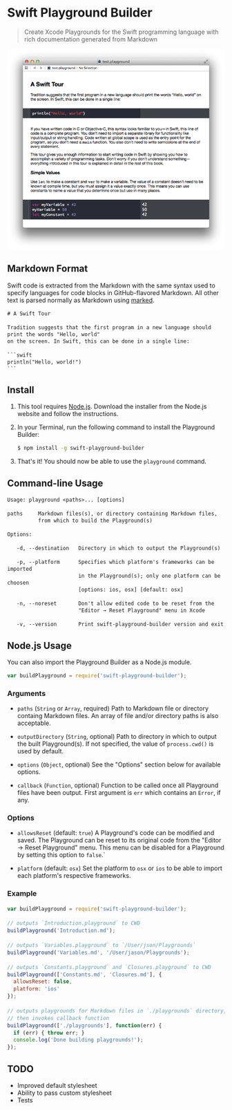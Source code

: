 # Swift Playground Builder

> Create Xcode Playgrounds for the Swift programming language with rich documentation generated from Markdown

![Playground example](screenshot.png)

## Markdown Format

Swift code is extracted from the Markdown with the same syntax used to specify languages for code blocks in GitHub-flavored Markdown. All other text is parsed normally as Markdown using [marked](https://github.com/chjj/marked).

    # A Swift Tour

    Tradition suggests that the first program in a new language should print the words "Hello, world"
    on the screen. In Swift, this can be done in a single line:

    ```swift
    println("Hello, world!")
    ```

## Install

1. This tool requires [Node.js](http://nodejs.org). Download the installer from the Node.js website and follow the instructions.

2. In your Terminal, run the following command to install the Playground Builder:

   ```sh
   $ npm install -g swift-playground-builder
   ```

3. That's it! You should now be able to use the `playground` command.

## Command-line Usage

```
Usage: playground <paths>... [options]

paths     Markdown files(s), or directory containing Markdown files,
          from which to build the Playground(s)

Options:

   -d, --destination   Directory in which to output the Playground(s)

   -p, --platform      Specifies which platform's frameworks can be imported
                       in the Playground(s); only one platform can be choosen
                       [options: ios, osx] [default: osx]

   -n, --noreset       Don't allow edited code to be reset from the
                       "Editor → Reset Playground" menu in Xcode

   -v, --version       Print swift-playground-builder version and exit
```

## Node.js Usage

You can also import the Playground Builder as a Node.js module.

```js
var buildPlayground = require('swift-playground-builder');
```

### Arguments

* `paths` (`String` or `Array`, required)
  Path to Markdown file or directory containg Markdown files. An array of file and/or directory paths is also acceptable.

* `outputDirectory` (`String`, optional)
  Path to directory in which to output the built Playground(s). If not specified, the value of `process.cwd()` is used by default.

* `options` (`Object`, optional)
  See the "Options" section below for available options.

* `callback` (`Function`, optional)
  Function to be called once all Playground files have been output. First argument is `err` which contains an `Error`, if any.

### Options

* `allowsReset` (default: `true`)
  A Playground's code can be modified and saved. The Playground can be reset to its original code from the "Editor → Reset Playground" menu. This menu can be disabled for a Playground by setting this option to `false`.`

* `platform` (default: `osx`)
  Set the platform to `osx` or `ios` to be able to import each platform's respective frameworks.


### Example

```js
var buildPlayground = require('swift-playground-builder');

// outputs `Introduction.playground` to CWD
buildPlayground('Introduction.md');

// outputs `Variables.playground` to `/User/json/Playgrounds`
buildPlayground('Variables.md', '/User/jason/Playgrounds');

// outputs `Constants.playground` and `Closures.playground` to CWD
buildPlayground(['Constants.md', 'Closures.md'], {
  allowsReset: false,
  platform: 'ios'
});

// outputs playgrounds for Markdown files in `./playgrounds` directory,
// then invokes callback function
buildPlayground(['./playgrounds'], function(err) {
  if (err) { throw err; }
  console.log('Done building playgrounds!');
});
```

## TODO

* Improved default stylesheet
* Ability to pass custom stylesheet
* Tests
